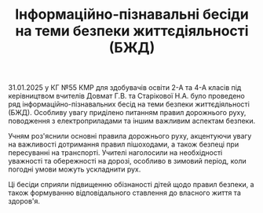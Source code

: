 ﻿---
title: Інформаційно-пізнавальні бесіди на теми безпеки життєдіяльності (БЖД)
---

31.01.2025 у КГ №55 КМР для здобувачів освіти 2-А та 4-А класів під керівництвом вчителів Довмат Г.В. та Старікової Н.А. було проведено ряд інформаційно-пізнавальних бесід на теми безпеки життєдіяльності (БЖД). Особливу увагу приділено питанням правил дорожнього руху, поводження з електроприладами та іншим важливим аспектам безпеки.

Учням роз'яснили основні правила дорожнього руху, акцентуючи увагу на важливості дотримання правил пішоходами, а також безпеці при пересуванні на транспорті. Учителі наголосили на необхідності уважності та обережності на дорозі, особливо в зимовий період, коли погодні умови можуть ускладнити рух.

Ці бесіди сприяли підвищенню обізнаності дітей щодо правил безпеки, а також формуванню відповідального ставлення до власного життя та здоров'я.

<slideshow />
